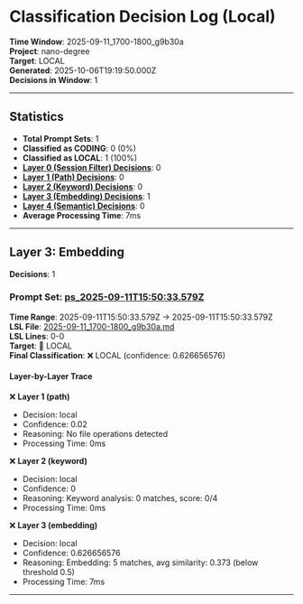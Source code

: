 # Classification Decision Log (Local)

**Time Window**: 2025-09-11_1700-1800_g9b30a<br>
**Project**: nano-degree<br>
**Target**: LOCAL<br>
**Generated**: 2025-10-06T19:19:50.000Z<br>
**Decisions in Window**: 1

---

## Statistics

- **Total Prompt Sets**: 1
- **Classified as CODING**: 0 (0%)
- **Classified as LOCAL**: 1 (100%)
- **[Layer 0 (Session Filter) Decisions](#layer-0-session-filter)**: 0
- **[Layer 1 (Path) Decisions](#layer-1-path)**: 0
- **[Layer 2 (Keyword) Decisions](#layer-2-keyword)**: 0
- **[Layer 3 (Embedding) Decisions](#layer-3-embedding)**: 1
- **[Layer 4 (Semantic) Decisions](#layer-4-semantic)**: 0
- **Average Processing Time**: 7ms

---

## Layer 3: Embedding

**Decisions**: 1

### Prompt Set: [ps_2025-09-11T15:50:33.579Z](../../history/2025-09-11_1700-1800_g9b30a.md#ps_2025-09-11T15:50:33.579Z)

**Time Range**: 2025-09-11T15:50:33.579Z → 2025-09-11T15:50:33.579Z<br>
**LSL File**: [2025-09-11_1700-1800_g9b30a.md](../../history/2025-09-11_1700-1800_g9b30a.md#ps_2025-09-11T15:50:33.579Z)<br>
**LSL Lines**: 0-0<br>
**Target**: 📍 LOCAL<br>
**Final Classification**: ❌ LOCAL (confidence: 0.626656576)

#### Layer-by-Layer Trace

❌ **Layer 1 (path)**
- Decision: local
- Confidence: 0.02
- Reasoning: No file operations detected
- Processing Time: 0ms

❌ **Layer 2 (keyword)**
- Decision: local
- Confidence: 0
- Reasoning: Keyword analysis: 0 matches, score: 0/4
- Processing Time: 0ms

❌ **Layer 3 (embedding)**
- Decision: local
- Confidence: 0.626656576
- Reasoning: Embedding: 5 matches, avg similarity: 0.373 (below threshold 0.5)
- Processing Time: 7ms

---

